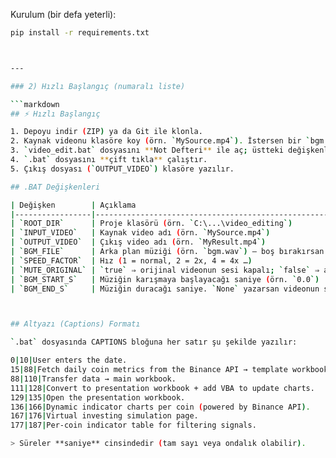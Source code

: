 Kurulum (bir defa yeterli):

```bash
pip install -r requirements.txt



---

### 2) Hızlı Başlangıç (numaralı liste)

```markdown
## ⚡ Hızlı Başlangıç

1. Depoyu indir (ZIP) ya da Git ile klonla.
2. Kaynak videonu klasöre koy (örn. `MySource.mp4`). İstersen bir `bgm.wav` dosyası ekle.
3. `video_edit.bat` dosyasını **Not Defteri** ile aç; üstteki değişkenleri düzenle.
4. `.bat` dosyasını **çift tıkla** çalıştır.
5. Çıkış dosyası (`OUTPUT_VIDEO`) klasöre yazılır.

## .BAT Değişkenleri

| Değişken        | Açıklama                                                                 |
|-----------------|---------------------------------------------------------------------------|
| `ROOT_DIR`      | Proje klasörü (örn. `C:\...\video_editing`)                               |
| `INPUT_VIDEO`   | Kaynak video adı (örn. `MySource.mp4`)                                    |
| `OUTPUT_VIDEO`  | Çıkış video adı (örn. `MyResult.mp4`)                                     |
| `BGM_FILE`      | Arka plan müziği (örn. `bgm.wav`) – boş bırakırsan müzik eklenmez         |
| `SPEED_FACTOR`  | Hız (1 = normal, 2 = 2x, 4 = 4x …)                                        |
| `MUTE_ORIGINAL` | `true` ⇒ orijinal videonun sesi kapalı; `false` ⇒ açık                    |
| `BGM_START_S`   | Müziğin karışmaya başlayacağı saniye (örn. `0.0`)                         |
| `BGM_END_S`     | Müziğin duracağı saniye. `None` yazarsan videonun sonuna kadar çalar      |



## Altyazı (Captions) Formatı

`.bat` dosyasında CAPTIONS bloğuna her satır şu şekilde yazılır:

0|10|User enters the date.
15|88|Fetch daily coin metrics from the Binance API → template workbook.
88|110|Transfer data → main workbook.
111|128|Convert to presentation workbook + add VBA to update charts.
129|135|Open the presentation workbook.
136|166|Dynamic indicator charts per coin (powered by Binance API).
167|176|Virtual investing simulation page.
177|187|Per-coin indicator table for filtering signals.

> Süreler **saniye** cinsindedir (tam sayı veya ondalık olabilir).


